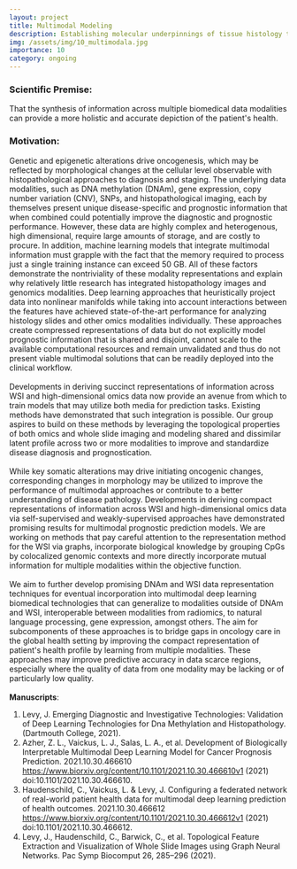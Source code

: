 ```yaml
---
layout: project
title: Multimodal Modeling
description: Establishing molecular underpinnings of tissue histology to study cancer.
img: /assets/img/10_multimodala.jpg
importance: 10
category: ongoing
---
```


<!-- ![multimodal](/levylab/assets/img/10_multimodalb.jpeg) -->
<h3 class="mt-2 text-3l leading-8 font-extrabold tracking-tight text-gray-900 sm:text-4l">
Scientific Premise:
</h3>
That the synthesis of information across multiple biomedical data modalities can provide a more holistic and accurate depiction of the patient's health.

<h3 class="mt-2 text-3l leading-8 font-extrabold tracking-tight text-gray-900 sm:text-4l">
Motivation:
</h3>

Genetic and epigenetic alterations drive oncogenesis, which may be reflected by morphological changes at the cellular level observable with histopathological approaches to diagnosis and staging. The underlying data modalities, such as DNA methylation (DNAm), gene expression, copy number variation (CNV), SNPs, and histopathological imaging, each by themselves present unique disease-specific and prognostic information that when combined could potentially improve the diagnostic and prognostic performance. However, these data are highly complex and heterogenous, high dimensional, require large amounts of storage, and are costly to procure. In addition, machine learning models that integrate multimodal information must grapple with the fact that the memory required to process just a single training instance can exceed 50 GB. All of these factors demonstrate the nontriviality of these modality representations and explain why relatively little research has integrated histopathology images and genomics modalities. Deep learning approaches that heuristically project data into nonlinear manifolds while taking into account interactions between the features have achieved state-of-the-art performance for analyzing histology slides and other omics modalities individually. These approaches create compressed representations of data but do not explicitly model prognostic information that is shared and disjoint, cannot scale to the available computational resources and remain unvalidated and thus do not present viable multimodal solutions that can be readily deployed into the clinical workflow.
<br/>
<br/>
Developments in deriving succinct representations of information across WSI and high-dimensional omics data now provide an avenue from which to train models that may utilize both media for prediction tasks. Existing methods have demonstrated that such integration is possible. Our group aspires to build on these methods by leveraging the topological properties of both omics and whole slide imaging and modeling shared and dissimilar latent profile across two or more modalities to improve and standardize disease diagnosis and prognostication.
<br/>
<br/>
While key somatic alterations may drive initiating oncogenic changes, corresponding changes in morphology may be utilized to improve the performance of multimodal approaches or contribute to a better understanding of disease pathology. Developments in deriving compact representations of information across WSI and high-dimensional omics data via self-supervised and weakly-supervised approaches have demonstrated promising results for multimodal prognostic prediction models. We are working on methods that pay careful attention to the representation method for the WSI via graphs, incorporate biological knowledge by grouping CpGs by colocalized genomic contexts and more directly incorporate mutual information for multiple modalities within the objective function.
<br/>
<br/>
We aim to further develop promising DNAm and WSI data representation techniques for eventual incorporation into multimodal deep learning biomedical technologies that can generalize to modalities outside of DNAm and WSI, interoperable between modalities from radiomics, to natural language processing, gene expression, amongst others. The aim for subcomponents of these approaches is to bridge gaps in oncology care in the global health setting by improving the compact representation of patient's health profile by learning from multiple modalities. These approaches may improve predictive accuracy in data scarce regions, especially where the quality of data from one modality may be lacking or of particularly low quality.
<br/>
<br/>
**Manuscripts**:
1. Levy, J. Emerging Diagnostic and Investigative Technologies: Validation of Deep Learning Technologies for Dna Methylation and Histopathology. (Dartmouth College, 2021).
2. Azher, Z. L., Vaickus, L. J., Salas, L. A., et al. Development of Biologically Interpretable Multimodal Deep Learning Model for Cancer Prognosis Prediction. 2021.10.30.466610 https://www.biorxiv.org/content/10.1101/2021.10.30.466610v1 (2021) doi:10.1101/2021.10.30.466610.
3. Haudenschild, C., Vaickus, L. & Levy, J. Configuring a federated network of real-world patient health data for multimodal deep learning prediction of health outcomes. 2021.10.30.466612 https://www.biorxiv.org/content/10.1101/2021.10.30.466612v1 (2021) doi:10.1101/2021.10.30.466612.
4. Levy, J., Haudenschild, C., Barwick, C., et al. Topological Feature Extraction and Visualization of Whole Slide Images using Graph Neural Networks. Pac Symp Biocomput 26, 285–296 (2021).
